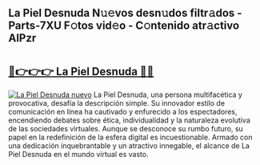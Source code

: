 ## La Piel Desnuda N𝚞𝚎vos desn𝚞dos filtr𝚊dos - Parts-7XU F𝚘tos vid𝚎o - C𝚘ntenido atr𝚊ctivo AlPzr

# <h2><a href="http://mb6kbn9.tromn.icu/?c=La+Piel+Desnuda">🔗👉👉👉 La Piel Desnuda 🔗🔗</a></h2>

[![La Piel Desnuda nuevo](https://i.imgur.com/pEAQMta.gif)](http://mb6kbn9.tromn.icu/?c=La+Piel+Desnuda)
La Piel Desnuda, una persona multifacética y provocativa, desafía la descripción simple. Su innovador estilo de comunicación en línea ha cautivado y enfurecido a los espectadores, encendiendo debates sobre ética, individualidad y la naturaleza evolutiva de las sociedades virtuales. Aunque se desconoce su rumbo futuro, su papel en la redefinición de la esfera digital es incuestionable. Armado con una dedicación inquebrantable y un atractivo innegable, el alcance de La Piel Desnuda en el mundo virtual es vasto.
